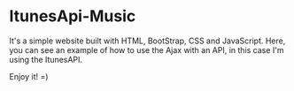 # ItunesApi-Music

It's a simple website built with HTML, BootStrap, CSS and JavaScript. Here, you can see an example of how to use the Ajax with an API, in this case I'm using the ItunesAPI.

Enjoy it! =)

